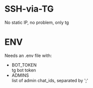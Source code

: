 # SSH-via-TG
No static IP, no problem, only tg

# ENV
Needs an .env file with:
- BOT_TOKEN  
tg bot token
- ADMINS  
list of admin chat_ids, separated by ';'
